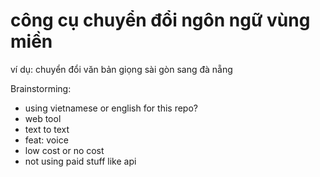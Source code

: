 # công cụ chuyển đổi ngôn ngữ vùng miền

ví dụ: chuyển đổi văn bản giọng sài gòn sang đà nẵng

Brainstorming:

- using vietnamese or english for this repo?
- web tool
- text to text
- feat: voice
- low cost or no cost 
- not using paid stuff like api
